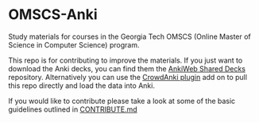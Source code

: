 # OMSCS-Anki

Study materials for courses in the Georgia Tech OMSCS (Online Master of Science in Computer Science) program.

This repo is for contributing to improve the materials. If you just want to download the Anki decks, you can find them the [AnkiWeb Shared Decks](https://ankiweb.net/shared/byauthor/1210110765) repository. Alternatively you can use the [CrowdAnki plugin](https://ankiweb.net/shared/info/1788670778) add on to pull this repo directly and load the data into Anki.

If you would like to contribute please take a look at some of the basic guidelines outlined in [CONTRIBUTE.md](./CONTRIBUTE.md)
